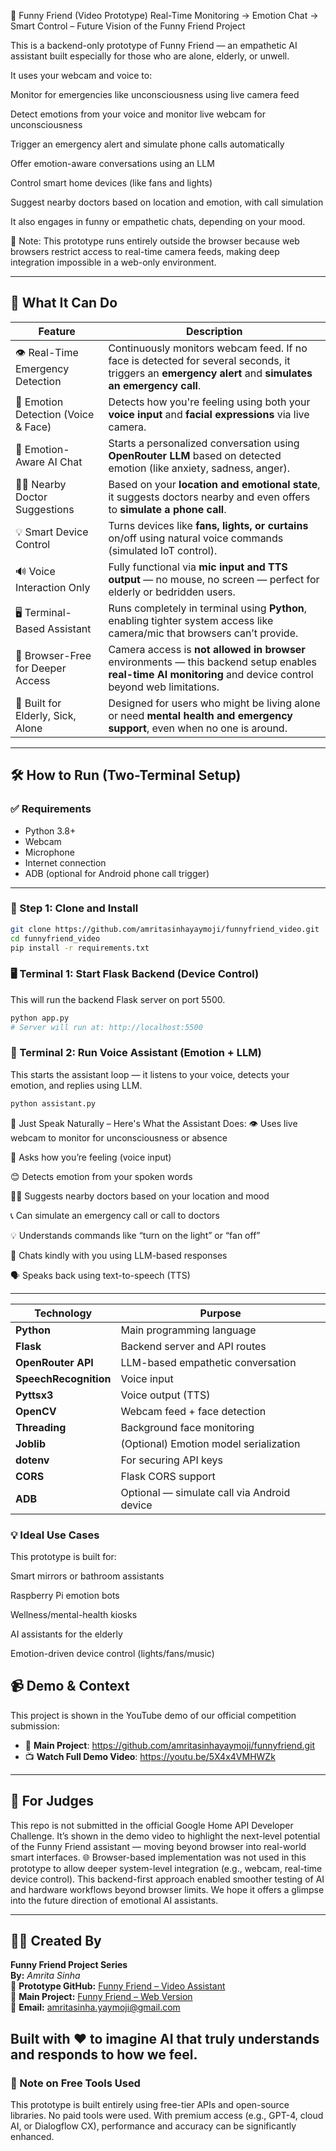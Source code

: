 🎥 Funny Friend (Video Prototype)
Real-Time Monitoring → Emotion Chat → Smart Control – Future Vision of the Funny Friend Project

This is a backend-only prototype of Funny Friend — an empathetic AI assistant built especially for those who are alone, elderly, or unwell.

It uses your webcam and voice to:

Monitor for emergencies like unconsciousness using live camera feed

Detect emotions from your voice and monitor live webcam for unconsciousness

Trigger an emergency alert and simulate phone calls automatically

Offer emotion-aware conversations using an LLM

Control smart home devices (like fans and lights)

Suggest nearby doctors based on location and emotion, with call simulation

It also engages in funny or empathetic chats, depending on your mood.

🚫 Note: This prototype runs entirely outside the browser because web browsers restrict access to real-time camera feeds, making deep integration impossible in a web-only environment.

---

## 🎯 What It Can Do
| Feature                             | Description                                                                                                                                                  |
| ----------------------------------- | ------------------------------------------------------------------------------------------------------------------------------------------------------------ |
| 👁️ Real-Time Emergency Detection   | Continuously monitors webcam feed. If no face is detected for several seconds, it triggers an **emergency alert** and **simulates an emergency call**.       |
| 🧠 Emotion Detection (Voice & Face) | Detects how you're feeling using both your **voice input** and **facial expressions** via live camera.                                                       |
| 💬 Emotion-Aware AI Chat            | Starts a personalized conversation using **OpenRouter LLM** based on detected emotion (like anxiety, sadness, anger).                                        |
| 👩‍⚕️ Nearby Doctor Suggestions     | Based on your **location and emotional state**, it suggests doctors nearby and even offers to **simulate a phone call**.                                     |
| 💡 Smart Device Control             | Turns devices like **fans, lights, or curtains** on/off using natural voice commands (simulated IoT control).                                                |
| 🔊 Voice Interaction Only           | Fully functional via **mic input and TTS output** — no mouse, no screen — perfect for elderly or bedridden users.                                            |
| 🖥️ Terminal-Based Assistant        | Runs completely in terminal using **Python**, enabling tighter system access like camera/mic that browsers can’t provide.                                    |
| 🚫 Browser-Free for Deeper Access   | Camera access is **not allowed in browser** environments — this backend setup enables **real-time AI monitoring** and device control beyond web limitations. |
| 🧓 Built for Elderly, Sick, Alone   | Designed for users who might be living alone or need **mental health and emergency support**, even when no one is around.                                    |

---

## 🛠️ How to Run (Two-Terminal Setup)

### ✅ Requirements
- Python 3.8+  
- Webcam  
- Microphone  
- Internet connection  
- ADB (optional for Android phone call trigger)

---


### 🔹 Step 1: Clone and Install

```bash
git clone https://github.com/amritasinhayaymoji/funnyfriend_video.git
cd funnyfriend_video
pip install -r requirements.txt
```

### 🖥️ Terminal 1: Start Flask Backend (Device Control)

This will run the backend Flask server on port 5500.

```bash
python app.py
# Server will run at: http://localhost:5500
```

### 🧠 Terminal 2: Run Voice Assistant (Emotion + LLM)

This starts the assistant loop — it listens to your voice, detects your emotion, and replies using LLM.

```bash
python assistant.py
```

🎤 Just Speak Naturally – Here's What the Assistant Does:
👁️ Uses live webcam to monitor for unconsciousness or absence

💬 Asks how you’re feeling (voice input)

😊 Detects emotion from your spoken words

🧑‍⚕️ Suggests nearby doctors based on your location and mood

📞 Can simulate an emergency call or call to doctors

💡 Understands commands like “turn on the light” or “fan off”

🤖 Chats kindly with you using LLM-based responses

🗣️ Speaks back using text-to-speech (TTS)

---

| Technology     | Purpose        |
| -------------- | -------------- |
| **Python**     | Main programming language |
| **Flask**      | Backend server and API routes |
| **OpenRouter API** | LLM-based empathetic conversation |                
| **SpeechRecognition** | Voice input    |
| **Pyttsx3**    | Voice output (TTS) |
| **OpenCV**     | Webcam feed + face detection |
| **Threading**  | Background face monitoring |
| **Joblib**     | (Optional) Emotion model serialization |
| **dotenv**     | For securing API keys |
| **CORS**       | Flask CORS support |
| **ADB**        | Optional — simulate call via Android device |


### 💡 Ideal Use Cases
This prototype is built for:

Smart mirrors or bathroom assistants

Raspberry Pi emotion bots

Wellness/mental-health kiosks

AI assistants for the elderly

Emotion-driven device control (lights/fans/music)



## 📹 Demo & Context

This project is shown in the YouTube demo of our official competition submission:

* 🔗 **Main Project**: https://github.com/amritasinhayaymoji/funnyfriend.git
* 📺 **Watch Full Demo Video**: https://youtu.be/5X4x4VMHWZk

---

## 📝 For Judges

This repo is not submitted in the official Google Home API Developer Challenge.
It’s shown in the demo video to highlight the next-level potential of the Funny Friend assistant — moving beyond browser into real-world smart interfaces.
🌐 Browser-based implementation was not used in this prototype to allow deeper system-level integration (e.g., webcam, real-time device control). This backend-first 
  approach enabled smoother testing of AI and hardware workflows beyond browser limits.
We hope it offers a glimpse into the future direction of emotional AI assistants.

---

## 👩‍💻 Created By

**Funny Friend Project Series**  
**By:** *Amrita Sinha*  
🔗 **Prototype GitHub:** [Funny Friend – Video Assistant](https://github.com/amritasinhayaymoji/funnyfriend_video.git)  
🔗 **Main Project:** [Funny Friend – Web Version](https://github.com/amritasinhayaymoji/funnyfriend)  
📧 **Email:** amritasinha.yaymoji@gmail.com  

Built with ❤️ to imagine AI that truly understands and responds to how we feel.
---
### 🧪 Note on Free Tools Used

This prototype is built entirely using free-tier APIs and open-source libraries. No paid tools were used.
With premium access (e.g., GPT-4, cloud AI, or Dialogflow CX), performance and accuracy can be significantly enhanced.